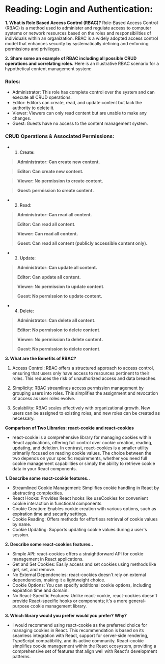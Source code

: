 # Reading: Login and Authentication:

**1. What is Role Based Access Control (RBAC)?**
Role-Based Access Control (RBAC) is a method used to administer and regulate access to computer systems or network resources based on the roles and responsibilities of individuals within an organization. RBAC is a widely adopted access control model that enhances security by systematically defining and enforcing permissions and privileges.

**2. Share some an example of RBAC including all possible CRUD operations and correlating roles.**
Here is an illustrative RBAC scenario for a hypothetical content management system:

### Roles:

* Administrator: This role has complete control over the system and can execute all CRUD operations.
* Editor: Editors can create, read, and update content but lack the authority to delete it.
* Viewer: Viewers can only read content but are unable to make any changes.
* Guest: Guests have no access to the content management system.

### CRUD Operations & Associated Permissions:

* 1. Create:

>**Administrator: Can create new content.**

>**Editor: Can create new content.**

>**Viewer: No permission to create content.**

>**Guest: permission to create content.**

* 2. Read:

>**Administrator: Can read all content.**
>
>**Editor: Can read all content.**
>
>**Viewer: Can read all content.**
>
>**Guest: Can read all content (publicly accessible content only).**

* 3. Update:

>**Administrator: Can update all content.**
>
>**Editor: Can update all content.**
>
>**Viewer: No permission to update content.**
>
>**Guest: No permission to update content.**

* 4. Delete:

>**Administrator: Can delete all content.**
>
>**Editor: No permission to delete content.**
>
>**Viewer: No permission to delete content.**
>
>**Guest: No permission to delete content.**

**3. What are the Benefits of RBAC?**

1. Access Control: RBAC offers a structured approach to access control, ensuring that users only have access to resources pertinent to their roles. This reduces the risk of unauthorized access and data breaches.

2. Simplicity: RBAC streamlines access permission management by grouping users into roles. This simplifies the assignment and revocation of access as user roles evolve.

3. Scalability: RBAC scales effectively with organizational growth. New users can be assigned to existing roles, and new roles can be created as necessary.

**Comparison of Two Libraries: react-cookie and react-cookies**

* react-cookie is a comprehensive library for managing cookies within React applications, offering full control over cookie creation, reading, updating, and deletion. In contrast, react-cookies is a smaller utility primarily focused on reading cookie values. The choice between the two depends on your specific requirements, whether you need full cookie management capabilities or simply the ability to retrieve cookie data in your React components.

**1. Describe some react-cookie features..**

* Streamlined Cookie Management: Simplifies cookie handling in React by abstracting complexities.
* React Hooks: Provides React hooks like useCookies for convenient cookie interaction in functional components.
* Cookie Creation: Enables cookie creation with various options, such as expiration time and security settings.
* Cookie Reading: Offers methods for effortless retrieval of cookie values by name.
* Cookie Updating: Supports updating cookie values during a user's session.

**2. Describe some react-cookies features..**

* Simple API: react-cookies offers a straightforward API for cookie management in React applications.
* Get and Set Cookies: Easily access and set cookies using methods like get, set, and remove.
* No External Dependencies: react-cookies doesn't rely on external dependencies, making it a lightweight choice.
* Cookie Options: You can specify additional cookie options, including expiration time and domain.
* No React-Specific Features: Unlike react-cookie, react-cookies doesn't provide React-specific hooks or components; it's a more general-purpose cookie management library.

**3. Which library would you prefer would you prefer? Why?**

* I would recommend using react-cookie as the preferred choice for managing cookies in React. This recommendation is based on its seamless integration with React, support for server-side rendering, TypeScript compatibility, and its active community. React-cookie simplifies cookie management within the React ecosystem, providing a comprehensive set of features that align well with React's development patterns.
